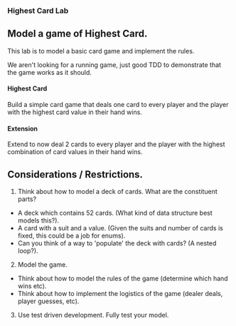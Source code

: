 ### Highest Card Lab

## Model a game of Highest Card.

This lab is to model a basic card game and implement the rules.

We aren't looking for a running game, just good TDD to demonstrate that the game works as it should.

####  Highest Card
Build a simple card game that deals one card to every player and the player with the highest card value in their hand wins.

#### Extension
Extend to now deal 2 cards to every player and the player with the highest combination of card values in their hand wins.

## Considerations / Restrictions.

1. Think about how to model a deck of cards. What are the constituent parts?
 - A deck which contains 52 cards. (What kind of data structure best models this?).
 - A card with a suit and a value. (Given the suits and number of cards is fixed, this could be a job for enums).
 - Can you think of a way to 'populate' the deck with cards? (A nested loop?).

2. Model the game.
 - Think about how to model the rules of the game (determine which hand wins etc).
 - Think about how to implement the logistics of the game (dealer deals, player guesses, etc).

3. Use test driven development. Fully test your model.
